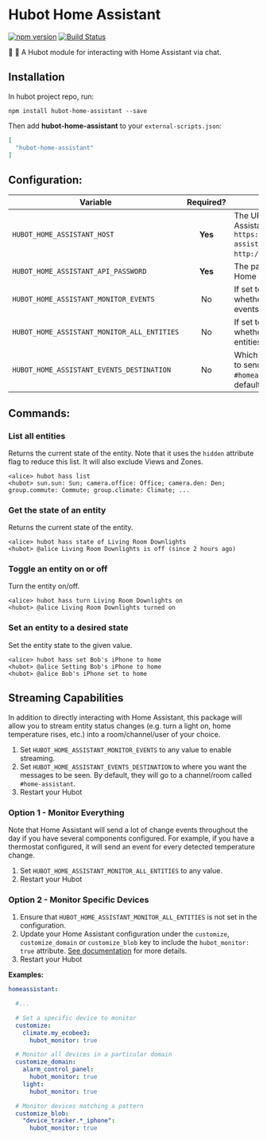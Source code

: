 # Hubot Home Assistant

[![npm version](https://badge.fury.io/js/hubot-home-assistant.svg)](http://badge.fury.io/js/hubot-home-assistant) [![Build Status](https://travis-ci.com/home-assistant/hubot-home-assistant.svg?branch=master)](https://travis-ci.com/home-assistant/hubot-home-assistant)

:speech_balloon: :house_with_garden: A Hubot module for interacting with Home Assistant via chat.

## Installation

In hubot project repo, run:

`npm install hubot-home-assistant --save`

Then add **hubot-home-assistant** to your `external-scripts.json`:

```json
[
  "hubot-home-assistant"
]
```

## Configuration:

| Variable                                    | Required? | Description        |
| ------------------------------------------- | :-------: | ------------------ |
| `HUBOT_HOME_ASSISTANT_HOST`                 | **Yes**   | The URL for your Home Assistant instance, e.g. `https://demo.home-assistant.io` or `http://hassio.local:8123`. |
| `HUBOT_HOME_ASSISTANT_API_PASSWORD`         | **Yes**   | The password for your Home Assistant instance. |
| `HUBOT_HOME_ASSISTANT_MONITOR_EVENTS`       | No        | If set to any value, whether to monitor for events |
| `HUBOT_HOME_ASSISTANT_MONITOR_ALL_ENTITIES` | No        | If set to any value, whether to monitor all entities for status changes |
| `HUBOT_HOME_ASSISTANT_EVENTS_DESTINATION`   | No        | Which room/channel/chat to send events, e.g. `#homeassistant` or `@alice`; default: `#home-assistant` |

## Commands:

### List all entities

Returns the current state of the entity. Note that it uses the `hidden` attribute flag to reduce this list. It will also exclude Views and Zones.

```
<alice> hubot hass list
<hubot> sun.sun: Sun; camera.office: Office; camera.den: Den; group.commute: Commute; group.climate: Climate; ...
```

### Get the state of an entity

Returns the current state of the entity.

```
<alice> hubot hass state of Living Room Downlights
<hubot> @alice Living Room Downlights is off (since 2 hours ago)
```

### Toggle an entity on or off

Turn the entity on/off.

```
<alice> hubot hass turn Living Room Downlights on
<hubot> @alice Living Room Downlights turned on
```

### Set an entity to a desired state

Set the entity state to the given value.

```
<alice> hubot hass set Bob's iPhone to home
<hubot> @alice Setting Bob's iPhone to home
<hubot> @alice Bob's iPhone set to home
```

## Streaming Capabilities

In addition to directly interacting with Home Assistant, this package will allow you to stream entity status changes (e.g. turn a light on, home temperature rises, etc.) into a room/channel/user of your choice.

1. Set `HUBOT_HOME_ASSISTANT_MONITOR_EVENTS` to any value to enable streaming.
2. Set `HUBOT_HOME_ASSISTANT_EVENTS_DESTINATION` to where you want the messages to be seen. By default, they will go to a channel/room called `#home-assistant`.
3. Restart your Hubot

### Option 1 - Monitor Everything

Note that Home Assistant will send a lot of change events throughout the day if you have several components configured. For example, if you have a thermostat configured, it will send an event for every detected temperature change.

1. Set `HUBOT_HOME_ASSISTANT_MONITOR_ALL_ENTITIES` to any value.
2. Restart your Hubot

### Option 2 - Monitor Specific Devices

1. Ensure that `HUBOT_HOME_ASSISTANT_MONITOR_ALL_ENTITIES` is not set in the configuration.
2. Update your Home Assistant configuration under the `customize`, `customize_domain` or `customize_blob` key to include the `hubot_monitor: true` attribute. [See documentation](https://www.home-assistant.io/docs/configuration/customizing-devices/) for more details.
3. Restart your Hubot

**Examples:**

```yaml
homeassistant:

  #...

  # Set a specific device to monitor
  customize:
    climate.my_ecobee3:
      hubot_monitor: true

  # Monitor all devices in a particular domain
  customize_domain:
    alarm_control_panel:
      hubot_monitor: true
    light:
      hubot_monitor: true

  # Monitor devices matching a pattern
  customize_blob:
    "device_tracker.*_iphone":
      hubot_monitor: true
```
